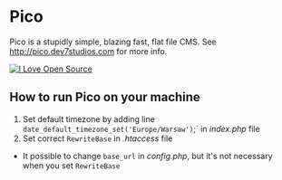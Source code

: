 Pico
====

Pico is a stupidly simple, blazing fast, flat file CMS. See http://pico.dev7studios.com for more info.

[![I Love Open Source](http://www.iloveopensource.io/images/logo-lightbg.png)](http://www.iloveopensource.io/projects/524c55dcca7964c617000756)

## How to run Pico on your machine

1. Set default timezone by adding line `date_default_timezone_set('Europe/Warsaw')`;` in *index.php* file
2. Set correct `RewriteBase` in  *.htaccess* file
* It possible to change `base_url` in *config.php*, but it's not necessary when you set `RewriteBase`
